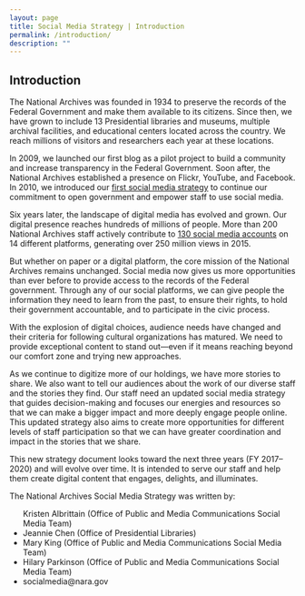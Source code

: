 ```yaml
---
layout: page
title: Social Media Strategy | Introduction
permalink: /introduction/
description: ""
---
```


## Introduction

The National Archives was founded in 1934 to preserve the records of the Federal Government and make them available to its citizens. Since then, we have grown to include 13 Presidential libraries and museums, multiple archival facilities, and educational centers located across the country. We reach millions of visitors and researchers each year at these locations.

In 2009, we launched our first blog as a pilot project to build a community and increase transparency in the Federal Government. Soon after, the National Archives established a presence on Flickr, YouTube, and Facebook. In 2010, we introduced our <a href="http://www.archives.gov/social-media/strategies/">first social media strategy</a> to continue our commitment to open government and empower staff to use social media.

Six years later, the landscape of digital media has evolved and grown. Our digital presence reaches hundreds of millions of people. More than 200 National Archives staff actively contribute to <a href="http://www.archives.gov/social-media/">130 social media accounts</a> on 14 different platforms, generating over 250 million views in 2015.

But whether on paper or a digital platform, the core mission of the National Archives remains unchanged. Social media now gives us more opportunities than ever before to provide access to the records of the Federal government. Through any of our social platforms, we can give people the information they need to learn from the past, to ensure their rights, to hold their government accountable, and to participate in the civic process. 

With the explosion of digital choices, audience needs have changed and their criteria for following cultural organizations has matured. We need to provide exceptional content to stand out—even if it means reaching beyond our comfort zone and trying new approaches.

As we continue to digitize more of our holdings, we have more stories to share. We also want to tell our audiences about the work of our diverse staff and the stories they find. Our staff need an updated social media strategy that guides decision-making and focuses our energies and resources so that we can make a bigger impact and more deeply engage people online. This updated strategy also aims to create more opportunities for different levels of staff participation so that we can have greater coordination and impact in the stories that we share.

This new strategy document looks toward the next three years (FY 2017–2020) and will evolve over time. It is intended to serve our staff and help them create digital content that engages, delights, and illuminates.

The National Archives Social Media Strategy was written by: 
<ul>Kristen Albrittain (Office of Public and Media Communications Social Media Team)
  <li>Jeannie Chen (Office of Presidential Libraries)</li>
<li>Mary King (Office of Public and Media Communications Social Media Team)</li>
  <li>Hilary Parkinson (Office of Public and Media Communications Social Media Team)</li>
  <li>socialmedia@nara.gov</li>
</ul>
